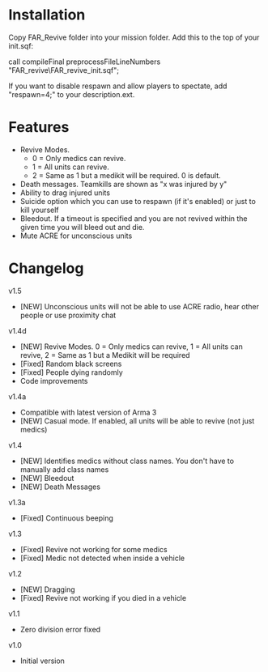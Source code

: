 Installation
=====================================

Copy FAR_Revive folder into your mission folder. Add this to the top of your init.sqf:

call compileFinal preprocessFileLineNumbers "FAR_revive\FAR_revive_init.sqf";

If you want to disable respawn and allow players to spectate, add "respawn=4;" to your description.ext.

Features
=====================================

* Revive Modes. 
  * 0 = Only medics can revive.
  * 1 = All units can revive.
  * 2 = Same as 1 but a medikit will be required. 0 is default.
* Death messages. Teamkills are shown as "x was injured by y"
* Ability to drag injured units
* Suicide option which you can use to respawn (if it's enabled) or just to kill yourself
* Bleedout. If a timeout is specified and you are not revived within the given time you will bleed out and die.
* Mute ACRE for unconscious units

Changelog
=====================================

v1.5
* [NEW] Unconscious units will not be able to use ACRE radio, hear other people or use proximity chat

v1.4d
* [NEW] Revive Modes. 0 = Only medics can revive, 1 = All units can revive, 2 = Same as 1 but a Medikit will be required
* [Fixed] Random black screens
* [Fixed] People dying randomly
* Code improvements

v1.4a
* Compatible with latest version of Arma 3
* [NEW] Casual mode. If enabled, all units will be able to revive (not just medics)

v1.4
* [NEW] Identifies medics without class names. You don't have to manually add class names
* [NEW] Bleedout
* [NEW] Death Messages

v1.3a
* [Fixed] Continuous beeping

v1.3
* [Fixed] Revive not working for some medics
* [Fixed] Medic not detected when inside a vehicle

v1.2
* [NEW] Dragging
* [Fixed] Revive not working if you died in a vehicle

v1.1
* Zero division error fixed

v1.0
* Initial version
